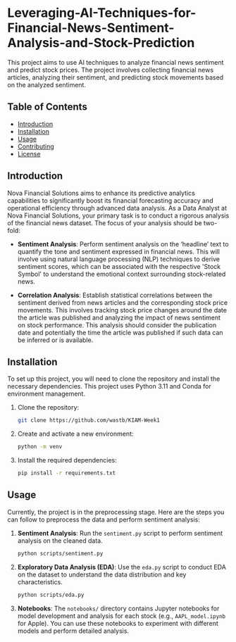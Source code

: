 # Leveraging-AI-Techniques-for-Financial-News-Sentiment-Analysis-and-Stock-Prediction

This project aims to use AI techniques to analyze financial news sentiment and predict stock prices. The project involves collecting financial news articles, analyzing their sentiment, and predicting stock movements based on the analyzed sentiment.

## Table of Contents

- [Introduction](#introduction)
- [Installation](#installation)
- [Usage](#usage)
- [Contributing](#contributing)
- [License](#license)

## Introduction

Nova Financial Solutions aims to enhance its predictive analytics capabilities to significantly boost its financial forecasting accuracy and operational efficiency through advanced data analysis. As a Data Analyst at Nova Financial Solutions,  your primary task is to conduct a rigorous analysis of the financial news dataset. The focus of your analysis should be two-fold:

- **Sentiment Analysis**: Perform sentiment analysis on the ‘headline’ text to quantify the tone and sentiment expressed in financial news. This will involve using natural language processing (NLP) techniques to derive sentiment scores, which can be associated with the respective 'Stock Symbol' to understand the emotional context surrounding stock-related news.

- **Correlation Analysis**: Establish statistical correlations between the sentiment derived from news articles and the corresponding stock price movements. This involves tracking stock price changes around the date the article was published and analyzing the impact of news sentiment on stock performance. This analysis should consider the publication date and potentially the time the article was published if such data can be inferred or is available.

## Installation

To set up this project, you will need to clone the repository and install the necessary dependencies. This project uses Python 3.11 and Conda for environment management.

1. Clone the repository:

    ```bash
    git clone https://github.com/wastb/KIAM-Week1
    ```

2. Create and activate a new environment:

    ```bash
    python -m venv 
   ```

3. Install the required dependencies:

    ```bash
    pip install -r requirements.txt
    ```

## Usage

Currently, the project is in the preprocessing stage. Here are the steps you can follow to preprocess the data and perform sentiment analysis:

1. **Sentiment Analysis**: Run the `sentiment.py` script to perform sentiment analysis on the cleaned data.

    ```bash
    python scripts/sentiment.py
    ```

2. **Exploratory Data Analysis (EDA)**: Use the `eda.py` script to conduct EDA on the dataset to understand the data distribution and key characteristics.

    ```bash
    python scripts/eda.py
    ```

3. **Notebooks**: The `notebooks/` directory contains Jupyter notebooks for model development and analysis for each stock (e.g., `AAPL_model.ipynb` for Apple). You can use these notebooks to experiment with different models and perform detailed analysis.


